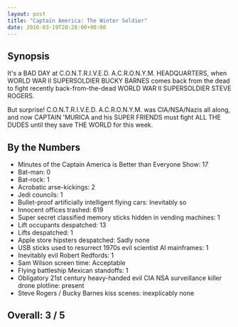```yaml
---
layout: post
title: "Captain America: The Winter Soldier"
date: 2016-03-19T20:28:00+00:00
---
```


## Synopsis

It's a BAD DAY at C.O.N.T.R.I.V.E.D. A.C.R.O.N.Y.M. HEADQUARTERS, when WORLD WAR II SUPERSOLDIER BUCKY BARNES comes back from the dead to fight recently back-from-the-dead WORLD WAR II SUPERSOLDIER STEVE ROGERS.

But surprise! C.O.N.T.R.I.V.E.D. A.C.R.O.N.Y.M. was CIA/NSA/Nazis all along, and now CAPTAIN 'MURICA and his SUPER FRIENDS must fight ALL THE DUDES until they save THE WORLD for this week.

## By the Numbers

* Minutes of the Captain America is Better than Everyone Show: 17
* Bat-man: 0
* Bat-rock: 1
* Acrobatic arse-kickings: 2
* Jedi councils: 1
* Bullet-proof artificially intelligent flying cars: Inevitably so
* Innocent offices trashed: 619
* Super secret classified memory sticks hidden in vending machines: 1
* Lift occupants despatched: 13
* Lifts despatched: 1
* Apple store hipsters despatched: Sadly none
* USB sticks used to resurrect 1970s evil scientist AI mainframes: 1
* Inevitably evil Robert Redfords: 1
* Sam Wilson screen time: Acceptable
* Flying battleship Mexican standoffs: 1
* Obligatory 21st century heavy-handed evil CIA NSA surveillance killer drone plotline: present
* Steve Rogers / Bucky Barnes kiss scenes: inexplicably none

## Overall: 3 / 5
